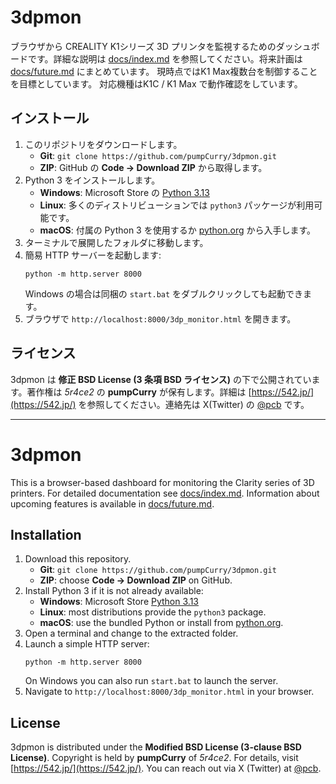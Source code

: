 # 3dpmon

ブラウザから CREALITY K1シリーズ 3D プリンタを監視するためのダッシュボードです。詳細な説明は [docs/index.md](docs/index.md) を参照してください。将来計画は [docs/future.md](docs/future.md) にまとめています。
現時点ではK1 Max複数台を制御することを目標としています。
対応機種はK1C / K1 Max で動作確認をしています。

## インストール
1. このリポジトリをダウンロードします。
   - **Git**: `git clone https://github.com/pumpCurry/3dpmon.git`
   - **ZIP**: GitHub の **Code → Download ZIP** から取得します。
2. Python 3 をインストールします。
   - **Windows**: Microsoft Store の [Python 3.13](https://apps.microsoft.com/detail/9pnrbtzxmb4z)
   - **Linux**: 多くのディストリビューションでは `python3` パッケージが利用可能です。
   - **macOS**: 付属の Python 3 を使用するか [python.org](https://www.python.org/) から入手します。
3. ターミナルで展開したフォルダに移動します。
4. 簡易 HTTP サーバーを起動します:
   ```
   python -m http.server 8000
   ```
   Windows の場合は同梱の `start.bat` をダブルクリックしても起動できます。
5. ブラウザで `http://localhost:8000/3dp_monitor.html` を開きます。

## ライセンス
3dpmon は **修正 BSD License (3 条項 BSD ライセンス)** の下で公開されています。著作権は *5r4ce2* の **pumpCurry** が保有します。詳細は [https://542.jp/](https://542.jp/) を参照してください。連絡先は X(Twitter) の [@pcb](https://twitter.com/pcb) です。

---

# 3dpmon

This is a browser-based dashboard for monitoring the Clarity series of 3D printers. For detailed documentation see [docs/index.md](docs/index.md). Information about upcoming features is available in [docs/future.md](docs/future.md).

## Installation
1. Download this repository.
   - **Git**: `git clone https://github.com/pumpCurry/3dpmon.git`
   - **ZIP**: choose **Code → Download ZIP** on GitHub.
2. Install Python 3 if it is not already available:
   - **Windows**: Microsoft Store [Python 3.13](https://apps.microsoft.com/detail/9pnrbtzxmb4z)
   - **Linux**: most distributions provide the `python3` package.
   - **macOS**: use the bundled Python or install from [python.org](https://www.python.org/).
3. Open a terminal and change to the extracted folder.
4. Launch a simple HTTP server:
   ```
   python -m http.server 8000
   ```
   On Windows you can also run `start.bat` to launch the server.
5. Navigate to `http://localhost:8000/3dp_monitor.html` in your browser.

## License
3dpmon is distributed under the **Modified BSD License (3-clause BSD License)**. Copyright is held by **pumpCurry** of *5r4ce2*. For details, visit [https://542.jp/](https://542.jp/). You can reach out via X (Twitter) at [@pcb](https://twitter.com/pcb).
